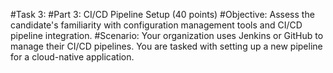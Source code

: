 #Task 3:
#Part 3: CI/CD Pipeline Setup (40 points)
#Objective: Assess the candidate's familiarity with configuration management tools and CI/CD pipeline integration.
#Scenario: Your organization uses Jenkins or GitHub to manage their CI/CD pipelines. You are tasked with setting up a new pipeline for a cloud-native application.
